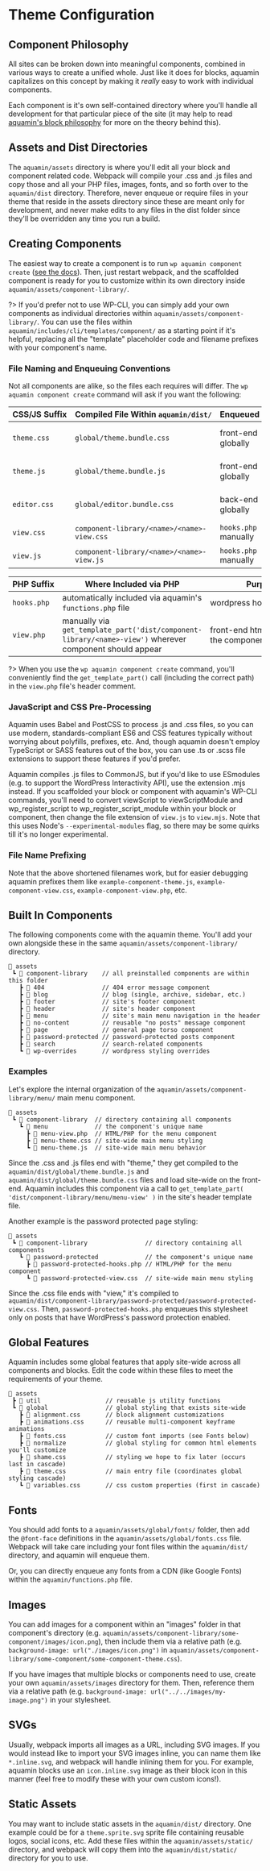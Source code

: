 # Theme Configuration

## Component Philosophy

All sites can be broken down into meaningful components, combined in various ways to create a unified whole. Just like it does for blocks, aquamin capitalizes on this concept by making it _really_ easy to work with individual components.

Each component is it's own self-contained directory where you'll handle all development for that particular piece of the site (it may help to read [aquamin's block philosophy](/features/block-configuration#block-philosophy) for more on the theory behind this).

## Assets and Dist Directories

The `aquamin/assets` directory is where you'll edit all your block and component related code. Webpack will compile your .css and .js files and copy those and all your PHP files, images, fonts, and so forth over to the `aquamin/dist` directory. Therefore, never enqueue or require files in your theme that reside in the assets directory since these are meant only for development, and never make edits to any files in the dist folder since they'll be overridden any time you run a build.

## Creating Components

The easiest way to create a component is to run `wp aquamin component create` ([see the docs](features/wp-cli#wp-aquamin-component-create)). Then, just restart webpack, and the scaffolded component is ready for you to customize within its own directory inside `aquamin/assets/component-library/`.

?> If you'd prefer not to use WP-CLI, you can simply add your own components as individual directories within `aquamin/assets/component-library/`. You can use the files within `aquamin/includes/cli/templates/component/` as a starting point if it's helpful, replacing all the "template" placeholder code and filename prefixes with your component's name.

### File Naming and Enqueuing Conventions

Not all components are alike, so the files each requires will differ. The `wp aquamin component create` command will ask if you want the following:

|  CSS/JS&nbsp;Suffix  | Compiled&nbsp;File&nbsp;Within&nbsp;`aquamin/dist/`  | Enqueued&nbsp;By           | Purpose
|  -              | -                                          | -                     | - 
|  `theme.css`    | `global/theme.bundle.css`                  | front-end globally    | theme-wide styling
|  `theme.js`     | `global/theme.bundle.js`                   | front-end globally    | theme-wide behavior
|  `editor.css`   | `global/editor.bundle.css`                 | back-end globally     | block editor styling
|  `view.css`     | `component-library/<name>/<name>-view.css` | `hooks.php` manually  | component styling
|  `view.js`      | `component-library/<name>/<name>-view.js`  | `hooks.php` manually  | component behavior

|  PHP&nbsp;Suffix  | Where Included via PHP                                                                                    | Purpose
|  -                | -                                                                                                         | -
|  `hooks.php`      | automatically included via aquamin's `functions.php` file                                                 | wordpress&nbsp;hooks&nbsp;and&nbsp;filters
|  `view.php`       | manually via `get_template_part('dist/component-library/<name>-view')` wherever component should appear | front-end html output of the component

?> When you use the `wp aquamin component create` command, you'll conveniently find the `get_template_part()` call (including the correct path) in the  `view.php` file's header comment.

### JavaScript and CSS Pre-Processing

Aquamin uses Babel and PostCSS to process .js and .css files, so you can use modern, standards-compliant ES6 and CSS features typically without worrying about polyfills, prefixes, etc. And, though aquamin doesn't employ TypeScript or SASS features out of the box, you can use .ts or .scss file extensions to support these features if you'd prefer.

Aquamin compiles .js files to CommonJS, but if you'd like to use ESmodules (e.g. to support the WordPress Interactivity API), use the extension .mjs instead. If you scaffolded your block or component with aquamin's WP-CLI commands, you'll need to convert viewScript to viewScriptModule and wp_register_script to wp_register_script_module within your block or component, then change the file extension of `view.js` to `view.mjs`. Note that this uses Node's `--experimental-modules` flag, so there may be some quirks till it's no longer experimental.


### File Name Prefixing

Note that the above shortened filenames work, but for easier debugging aquamin prefixes them like `example-component-theme.js`, `example-component-view.css`, `example-component-view.php`, etc.


## Built In Components

The following components come with the aquamin theme. You'll add your own alongside these in the same `aquamin/assets/component-library/` directory.

```
📂 assets
 ┗ 📂 component-library    // all preinstalled components are within this folder
   ┣ 📂 404                // 404 error message component
   ┣ 📂 blog               // blog (single, archive, sidebar, etc.)
   ┣ 📂 footer             // site's footer component
   ┣ 📂 header             // site's header component
   ┣ 📂 menu               // site's main menu navigation in the header
   ┣ 📂 no-content         // reusable "no posts" message component
   ┣ 📂 page               // general page torso component
   ┣ 📂 password-protected // password-protected posts component
   ┣ 📂 search             // search-related components
   ┗ 📂 wp-overrides       // wordpress styling overrides
```

### Examples

Let's explore the internal organization of the `aquamin/assets/component-library/menu/` main menu component.

```
📂 assets
 ┗ 📂 component-library  // directory containing all components
   ┗ 📂 menu             // the component's unique name
     ┣ 📄 menu-view.php  // HTML/PHP for the menu component
     ┣ 📄 menu-theme.css // site-wide main menu styling
     ┗ 📄 menu-theme.js  // site-wide main menu behavior
```

Since the .css and .js files end with "theme," they get compiled to the `aquamin/dist/global/theme.bundle.js` and `aquamin/dist/global/theme.bundle.css` files and load site-wide on the front-end. Aquamin includes this component via a call to `get_template_part( 'dist/component-library/menu/menu-view' )` in the site's header template file.

Another example is the password protected page styling:

```
📂 assets
 ┗ 📂 component-library                // directory containing all components
   ┗ 📂 password-protected             // the component's unique name
     ┣ 📄 password-protected-hooks.php // HTML/PHP for the menu component
     ┗ 📄 password-protected-view.css  // site-wide main menu styling
```

Since the .css file ends with "view," it's compiled to `aquamin/dist/component-library/password-protected/password-protected-view.css`. Then, `password-protected-hooks.php` enqueues this stylesheet only on posts that have WordPress's password protection enabled.

## Global Features

Aquamin includes some global features that apply site-wide across all components and blocks. Edit the code within these files to meet the requirements of your theme.

```
📂 assets
 ┣ 📂 util                  // reusable js utility functions
 ┗ 📂 global                // global styling that exists site-wide
   ┣ 📄 alignment.css       // block alignment customizations
   ┣ 📄 animations.css      // reusable multi-component keyframe animations
   ┣ 📄 fonts.css           // custom font imports (see Fonts below)
   ┣ 📂 normalize           // global styling for common html elements you'll customize
   ┣ 📄 shame.css           // styling we hope to fix later (occurs last in cascade)
   ┣ 📄 theme.css           // main entry file (coordinates global styling cascade)
   ┗ 📄 variables.css       // css custom properties (first in cascade)
```

## Fonts
You should add fonts to a `aquamin/assets/global/fonts/` folder, then add the `@font-face` definitions in the `aquamin/assets/global/fonts.css` file. Webpack will take care including your font files within the `aquamin/dist/` directory, and aquamin will enqueue them.

Or, you can directly enqueue any fonts from a CDN (like Google Fonts) within the `aquamin/functions.php` file.

## Images

You can add images for a component within an "images" folder in that component's directory (e.g. `aquamin/assets/component-library/some-component/images/icon.png`), then include them via a relative path (e.g. `background-image: url("./images/icon.png")` in `aquamin/assets/component-library/some-component/some-component-theme.css`).

If you have images that multiple blocks or components need to use, create your own `aquamin/assets/images` directory for them. Then, reference them via a relative path (e.g. `background-image: url("../../images/my-image.png")` in your stylesheet.

## SVGs

Usually, webpack imports all images as a URL, including SVG images. If you would instead like to import your SVG images inline, you can name them like `*.inline.svg`, and webpack will handle inlining them for you. For example, aquamin blocks use an `icon.inline.svg` image as their block icon in this manner (feel free to modify these with your own custom icons!).

## Static Assets

You may want to include static assets in the `aquamin/dist/` directory. One example could be for a `theme.sprite.svg` sprite file containing reusable logos, social icons, etc. Add these files within the `aquamin/assets/static/` directory, and webpack will copy them into the `aquamin/dist/static/` directory for you to use.
